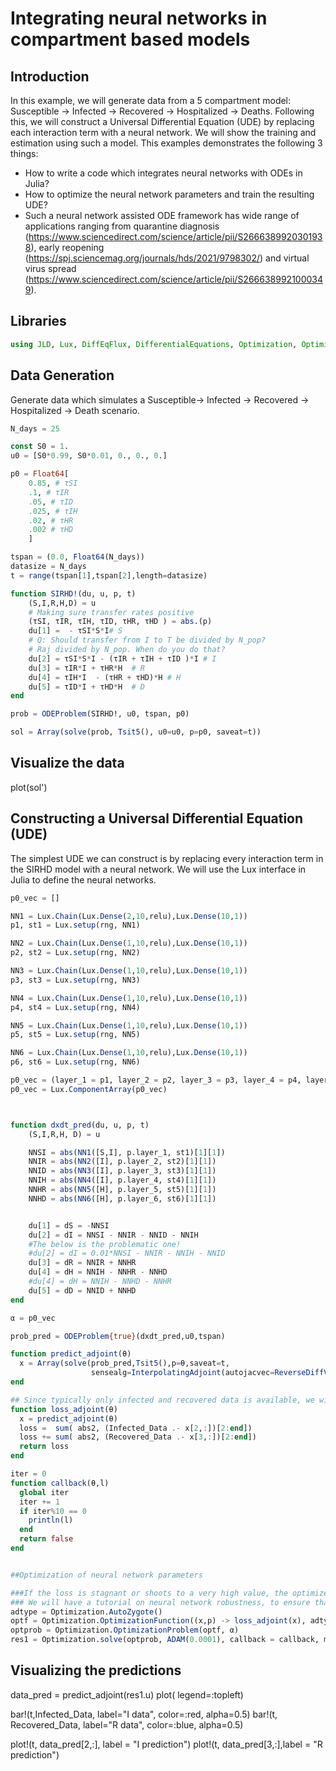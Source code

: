 # Integrating neural networks in compartment based models


## Introduction

In this example, we will generate data from a 5 compartment model: Susceptible -> Infected -> Recovered -> Hospitalized -> Deaths. Following this, we will construct a Universal Differential Equation (UDE) by replacing each interaction term with a neural network. We will show the training and estimation using such a model. This examples demonstrates the following 3 things:

- How to write a code which integrates neural networks with ODEs in Julia?
- How to optimize the neural network parameters and train the resulting UDE?
- Such a neural network assisted ODE framework has wide range of applications ranging from quarantine diagnosis (https://www.sciencedirect.com/science/article/pii/S2666389920301938), early reopening (https://spj.sciencemag.org/journals/hds/2021/9798302/) and virtual virus spread (https://www.sciencedirect.com/science/article/pii/S2666389921000349).

## Libraries

```julia
using JLD, Lux, DiffEqFlux, DifferentialEquations, Optimization, OptimizationOptimJL, Random, Plots
```
## Data Generation
Generate data which simulates a Susceptible-> Infected -> Recovered -> Hospitalized -> Death scenario.

```julia
N_days = 25

const S0 = 1.
u0 = [S0*0.99, S0*0.01, 0., 0., 0.]

p0 = Float64[
    0.85, # τSI
    .1, # τIR
    .05, # τID
    .025, # τIH
    .02, # τHR
    .002 # τHD
    ]

tspan = (0.0, Float64(N_days))
datasize = N_days
t = range(tspan[1],tspan[2],length=datasize)

function SIRHD!(du, u, p, t)
    (S,I,R,H,D) = u
    # Making sure transfer rates positive
    (τSI, τIR, τIH, τID, τHR, τHD ) = abs.(p)
    du[1] =  - τSI*S*I# S
    # Q: Should transfer from I to T be divided by N_pop?
    # Raj divided by N_pop. When do you do that?
    du[2] = τSI*S*I - (τIR + τIH + τID )*I # I
    du[3] = τIR*I + τHR*H  # R
    du[4] = τIH*I  - (τHR + τHD)*H # H
    du[5] = τID*I + τHD*H  # D
end

prob = ODEProblem(SIRHD!, u0, tspan, p0)

sol = Array(solve(prob, Tsit5(), u0=u0, p=p0, saveat=t))
```

## Visualize the data
plot(sol')

## Constructing a Universal Differential Equation (UDE)
The simplest UDE we can construct is by replacing every interaction term in the SIRHD model with a neural network. We will use the Lux interface in Julia to define the neural networks.

```julia
p0_vec = []

NN1 = Lux.Chain(Lux.Dense(2,10,relu),Lux.Dense(10,1))
p1, st1 = Lux.setup(rng, NN1)

NN2 = Lux.Chain(Lux.Dense(1,10,relu),Lux.Dense(10,1))
p2, st2 = Lux.setup(rng, NN2)

NN3 = Lux.Chain(Lux.Dense(1,10,relu),Lux.Dense(10,1))
p3, st3 = Lux.setup(rng, NN3)

NN4 = Lux.Chain(Lux.Dense(1,10,relu),Lux.Dense(10,1))
p4, st4 = Lux.setup(rng, NN4)

NN5 = Lux.Chain(Lux.Dense(1,10,relu),Lux.Dense(10,1))
p5, st5 = Lux.setup(rng, NN5)

NN6 = Lux.Chain(Lux.Dense(1,10,relu),Lux.Dense(10,1))
p6, st6 = Lux.setup(rng, NN6)

p0_vec = (layer_1 = p1, layer_2 = p2, layer_3 = p3, layer_4 = p4, layer_5 = p5, layer_6 = p6)
p0_vec = Lux.ComponentArray(p0_vec)



function dxdt_pred(du, u, p, t)
    (S,I,R,H, D) = u

    NNSI = abs(NN1([S,I], p.layer_1, st1)[1][1])
    NNIR = abs(NN2([I], p.layer_2, st2)[1][1])
    NNID = abs(NN3([I], p.layer_3, st3)[1][1])
    NNIH = abs(NN4([I], p.layer_4, st4)[1][1])
    NNHR = abs(NN5([H], p.layer_5, st5)[1][1])
    NNHD = abs(NN6([H], p.layer_6, st6)[1][1])


    du[1] = dS = -NNSI
    du[2] = dI = NNSI - NNIR - NNID - NNIH
    #The below is the problematic one!
    #du[2] = dI = 0.01*NNSI - NNIR - NNIH - NNID
    du[3] = dR = NNIR + NNHR
    du[4] = dH = NNIH - NNHR - NNHD
    #du[4] = dH = NNIH - NNHD - NNHR
    du[5] = dD = NNID + NNHD
end

α = p0_vec

prob_pred = ODEProblem{true}(dxdt_pred,u0,tspan)

function predict_adjoint(θ)
  x = Array(solve(prob_pred,Tsit5(),p=θ,saveat=t,
                  sensealg=InterpolatingAdjoint(autojacvec=ReverseDiffVJP(true))))
end

## Since typically only infected and recovered data is available, we will use that to define our loss function
function loss_adjoint(θ)
  x = predict_adjoint(θ)
  loss =  sum( abs2, (Infected_Data .- x[2,:])[2:end])
  loss += sum( abs2, (Recovered_Data .- x[3,:])[2:end])
  return loss
end

iter = 0
function callback(θ,l)
  global iter
  iter += 1
  if iter%10 == 0
    println(l)
  end
  return false
end


##Optimization of neural network parameters

###If the loss is stagnant or shoots to a very high value, the optimizer is stuck in a minima. To avoid this, you will need to run the code again so that the neural networks are initialized differently.
### We will have a tutorial on neural network robustness, to ensure that a large number of initializations actually converge.
adtype = Optimization.AutoZygote()
optf = Optimization.OptimizationFunction((x,p) -> loss_adjoint(x), adtype)
optprob = Optimization.OptimizationProblem(optf, α)
res1 = Optimization.solve(optprob, ADAM(0.0001), callback = callback, maxiters = 15000)
```

## Visualizing the predictions
data_pred = predict_adjoint(res1.u)
plot( legend=:topleft)

bar!(t,Infected_Data, label="I data", color=:red, alpha=0.5)
bar!(t, Recovered_Data, label="R data", color=:blue, alpha=0.5)

plot!(t, data_pred[2,:], label = "I prediction")
plot!(t, data_pred[3,:],label = "R prediction")

